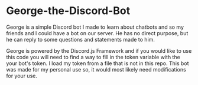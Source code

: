 # George-the-Discord-Bot
George is a simple Discord bot I made to learn about chatbots and so my friends and I could have a bot on our server.  He has no direct purpose, but he can reply to some questions and statements made to him.

George is powered by the Discord.js Framework and if you would like to use this code you will need to find a way to fill in the token variable with the your bot's token.  I load my token from a file that is not in this repo.  This bot was made for my personal use so, it would most likely need modifications for your use.
